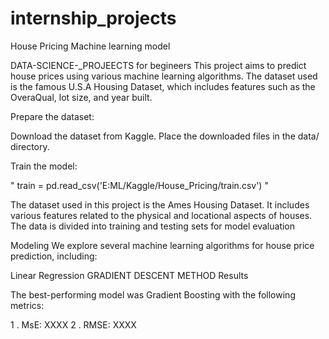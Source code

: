 # internship_projects
House Pricing Machine learning model

DATA-SCIENCE-_PROJEECTS
for begineers This project aims to predict house prices using various machine learning algorithms. The dataset used is the famous U.S.A Housing Dataset, which includes features such as the OveraQual, lot size, and year built.

Prepare the dataset:

Download the dataset from Kaggle. Place the downloaded files in the data/ directory.

Train the model:

" train = pd.read_csv('E:ML/Kaggle/House_Pricing/train.csv') "

The dataset used in this project is the Ames Housing Dataset. It includes various features related to the physical and locational aspects of houses. The data is divided into training and testing sets for model evaluation

Modeling We explore several machine learning algorithms for house price prediction, including:

Linear Regression
GRADIENT DESCENT METHOD
Results

The best-performing model was Gradient Boosting with the following metrics:

1 . MsE: XXXX 2 . RMSE: XXXX
